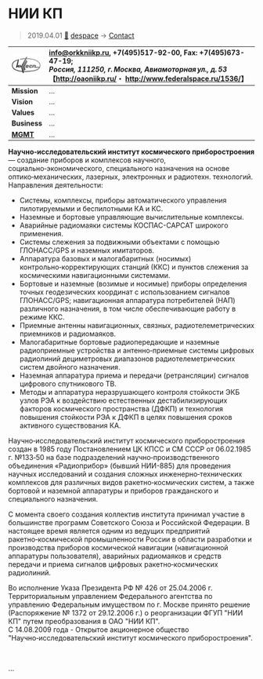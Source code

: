 # НИИ КП
> 2019.04.01 [🚀](../../index/index.md) [despace](../index.md) → [Contact](../contact.md)

|[![](../f/con/n/nii_kp_logo1_thumb.jpg)](../f/con/n/nii_kp_logo1.png)|<info@orkkniikp.ru>, +7(495)517-92-00, Fax: +7(495)673-47-19;<br> *Россия, 111250, г. Москва, Авиамоторная ул., д. 53*<br> 【<http://oaoniikp.ru/>・ <http://www.federalspace.ru/1536/>】|
|:--|:--|
|**Mission**|…|
|**Vision**|…|
|**Values**|…|
|**Business**|…|
|**[MGMT](../mgmt.md)**|…|

**Научно‑исследовательский институт космического приборостроения** — создание приборов и комплексов научного, социально‑экономического, специального назначения на основе оптико‑механических, лазерных, электронных и радиотехн. технологий. Направления деятельности:

   - Системы, комплексы, приборы автоматического управления пилотируемыми и беспилотными КА и КС.
   - Наземные и бортовые управляющие вычислительные комплексы.
   - Аварийные радиомаяки системы КОСПАС-САРСАТ широкого применения.
   - Системы слежения за подвижными объектами с помощью ГЛОНАСС/GPS и наземных имитаторов.
   - Аппаратура базовых и малогабаритных (носимых) контрольно‑корректирующих станций (ККС) и пунктов слежения за космическими навигационными системами.
   - Бортовые и наземные (возимые и носимые) приборы определения точных геодезических координат с использованием сигналов ГЛОНАСС/GPS; навигационная аппаратура потребителей (НАП) различного назначения, в том числе обеспечивающие работу в режиме ККС.
   - Приемные антенны навигационных, связных, радиотелеметрических приемников и радиомаяков.
   - Малогабаритные бортовые радиопередающие и наземные радиоприемные устройства и антенно‑приемные системы цифровых радиолиний дециметровых диапазонов радиотелеметрических систем двойного назначения.
   - Наземная аппаратура приема и передачи (ретрансляции) сигналов цифрового спутникового ТВ.
   - Методы и аппаратура неразрушающего контроля стойкости ЭКБ узлов РЭА к воздействию естественных дестабилизирующих факторов космического пространства (ДФКП) и технология повышения стойкости РЭА к ДФКП в целях повышения сроков активного существования КА.

Научно‑исследовательский институт космического приборостроения создан в 1985 году Постановлением ЦК КПСС и СМ СССР от 06.02.1985 г. №133‑50 на базе подразделений научно‑производственного объединения «Радиоприбор» (бывший НИИ-885) для проведения научных исследований и создания сложных инженерно‑технических комплексов для различных видов ракетно‑космических систем, а также бортовой и наземной аппаратуры и приборов гражданского и специального назначения.

С момента своего создания коллектив института принимал участие в большинстве программ Советского Союза и Российской Федерации. В настоящее время является одним из ведущих предприятий ракетно‑космической промышленности России в области разработки и производства приборов космической навигации (навигационной аппаратуры пользователя), аварийных радиомаяков и средств передачи и приема сигналов цифровых ракетно‑космических радиолиний.

Во исполнение Указа Президента РФ № 426 от 25.04.2006 г. Территориальным управлением Федерального агентства по управлению Федеральным имуществом по г. Москве принято решение (Распоряжение № 1372 от 29.12.2006 г.) о реорганизации ФГУП "НИИ КП" путем преобразования в ОАО "НИИ КП".  
С 14.08.2009 года - Открытое акционерное общество "Научно‑исследовательский институт космического приборостроения".

<p style="page-break-after:always"> </p>

…
